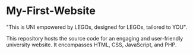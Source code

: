 # My-First-Website
"This is UNI empowered by LEGOs, designed for LEGOs, tailored to YOU". 


This repository hosts the source code for an engaging and user-friendly university website. It encompasses HTML, CSS, JavaScript, and PHP. 
